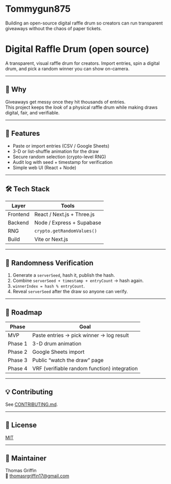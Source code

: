 # Tommygun875
Building an open-source digital raffle drum so creators can run transparent giveaways without the chaos of paper tickets.
# Digital Raffle Drum (open source)

A transparent, visual raffle drum for creators. Import entries, spin a digital drum, and pick a random winner you can show on-camera.

---

## 🧩 Why
Giveaways get messy once they hit thousands of entries.  
This project keeps the *look* of a physical raffle drum while making draws digital, fair, and verifiable.

---

## 🚀 Features
- Paste or import entries (CSV / Google Sheets)
- 3-D or list-shuffle animation for the draw
- Secure random selection (crypto-level RNG)
- Audit log with seed + timestamp for verification
- Simple web UI (React + Node)

---

## 🛠️ Tech Stack
| Layer | Tools |
|-------|-------|
| Frontend | React / Next.js + Three.js |
| Backend | Node / Express + Supabase |
| RNG | `crypto.getRandomValues()` |
| Build | Vite or Next.js |

---

## 🔐 Randomness Verification
1. Generate a `serverSeed`, hash it, publish the hash.  
2. Combine `serverSeed + timestamp + entryCount` → hash again.  
3. `winnerIndex = hash % entryCount`.  
4. Reveal `serverSeed` after the draw so anyone can verify.

---

## 🧱 Roadmap
| Phase | Goal |
|-------|------|
| MVP | Paste entries → pick winner → log result |
| Phase 1 | 3-D drum animation |
| Phase 2 | Google Sheets import |
| Phase 3 | Public “watch the draw” page |
| Phase 4 | VRF (verifiable random function) integration |

---

## 💡 Contributing
See [CONTRIBUTING.md](CONTRIBUTING.md).

---

## 📄 License
[MIT](LICENSE)

---

## 👤 Maintainer
Thomas Griffin  
📧 thomasrgriffin17@gmail.com
